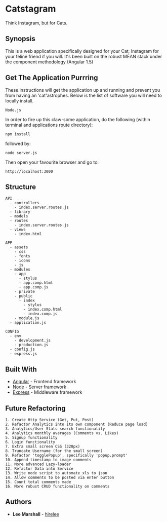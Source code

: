 # Catstagram
Think Instagram, but for Cats.

## Synopsis
This is a web application specifically designed for your Cat; Instagram for your feline friend if you will. It's been built on the robust MEAN stack under the component methodology (Angular 1.5) 

## Get The Application Purrring
These instructions will get the application up and running and prevent you from having an 'cat'astrophes. Below is the list of software you will need to locally install.
```
Node.js
```
In order to fire up this claw-some application, do the following (within terminal and applications route directory):
```
npm install
```
followed by:
```
node server.js
```
Then open your favourite browser and go to:
```
http://localhost:3000
```

## Structure
```
API
  - controllers
    - index.server.routes.js
  - library
  - models
  - routes
    - index.server.routes.js
  - views
    - index.html

APP
  - assets
    - css
    - fonts
    - icons
    - js
  - modules
    - app
      - stylus
      - app.comp.html
      - app.comp.js
    - private
    - public
      - index
        - stylus
        - index.comp.html
        - index.comp.js
    - module.js
  - application.js
  
CONFIG
  - env
    - development.js
    - production.js
  - config.js
  - express.js
```
## Built With
* [Angular](https://docs.angularjs.org/guide/component) - Frontend framework
* [Node](https://nodejs.org/en/) - Server framework
* [Express](https://expressjs.com/) - Middleware framework

## Future Refactoring
```
1. Create Http Service (Get, Put, Post)
2. Refactor Analytics into its own component (Reduce page load)
3. Analytics/User Stats search functionality
4. Analytics monthly averages (Comments vs. Likes)
5. Signup functionality
6. Login functionality
7. Extra small screen CSS (320px)
8. Truncate Username (for the small screen)
9. Refactor 'togglePopup', specifically 'popup.prompt'
10. Append timestamp to image comments
11. More advanced Lazy-loader
12. Refactor Data into Service
13. Write node script to automate xls to json
14. Allow comments to be posted via enter button
15. Count total comments made
16. More robust CRUD functionality on comments
```

## Authors
* **Lee Marshall** - [hirelee](https://github.com/hirelee)
